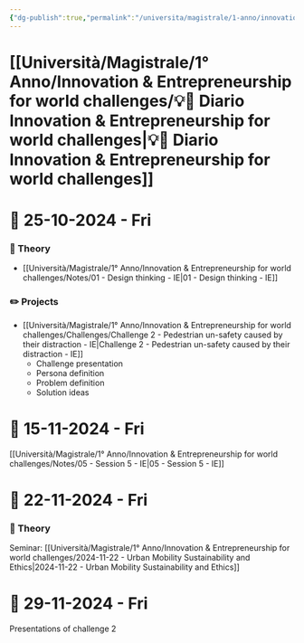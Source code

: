 ```yaml
---
{"dg-publish":true,"permalink":"/universita/magistrale/1-anno/innovation-and-entrepreneurship-for-world-challenges/diario-innovation-and-entrepreneurship-for-world-challenges/","tags":["UNI"]}
---
```


# [[Università/Magistrale/1° Anno/Innovation & Entrepreneurship for world challenges/💡📔 Diario Innovation & Entrepreneurship for world challenges\|💡📔 Diario Innovation & Entrepreneurship for world challenges]]


# 📆  25-10-2024 - Fri

### 📝 Theory

- [[Università/Magistrale/1° Anno/Innovation & Entrepreneurship for world challenges/Notes/01 - Design thinking - IE\|01 - Design thinking - IE]]

### ✏️ Projects

- [[Università/Magistrale/1° Anno/Innovation & Entrepreneurship for world challenges/Challenges/Challenge 2 - Pedestrian un-safety caused by their distraction - IE\|Challenge 2 - Pedestrian un-safety caused by their distraction - IE]]
	- Challenge presentation
	- Persona definition
	- Problem definition
	- Solution ideas



# 📆  15-11-2024 - Fri

[[Università/Magistrale/1° Anno/Innovation & Entrepreneurship for world challenges/Notes/05 - Session 5 - IE\|05 - Session 5 - IE]]


# 📆  22-11-2024 - Fri

### 📝 Theory

Seminar: [[Università/Magistrale/1° Anno/Innovation & Entrepreneurship for world challenges/2024-11-22 - Urban Mobility Sustainability and Ethics\|2024-11-22 - Urban Mobility Sustainability and Ethics]]


# 📆  29-11-2024 - Fri

Presentations of challenge 2

